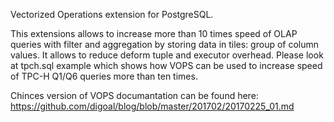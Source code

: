 Vectorized Operations extension for PostgreSQL.

This extensions allows to increase more than 10 times speed of OLAP queries with filter and aggregation
by storing data in tiles: group of column values. It allows to reduce deform tuple and executor overhead.
Please look at tpch.sql example which shows how VOPS can be used to increase speed of TPC-H Q1/Q6 queries 
more than ten times.

Chinces version of VOPS documantation can be found here:
https://github.com/digoal/blog/blob/master/201702/20170225_01.md

